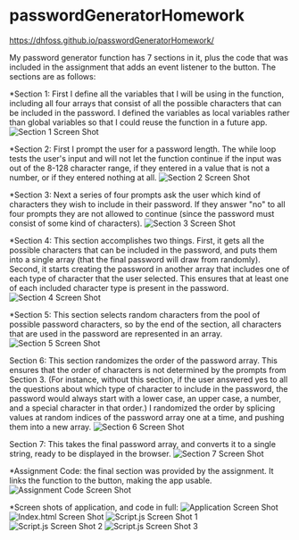 # passwordGeneratorHomework

https://dhfoss.github.io/passwordGeneratorHomework/

My password generator function has 7 sections in it, plus the code that was included in the assignment that adds an event listener to the button. The sections are as follows:

*Section 1: First I define all the variables that I will be using in the function, including all four arrays that consist of all the possible characters that can be included in the password. I defined the variables as local variables rather than global variables so that I could reuse the function in a future app.
![Section 1 Screen Shot](/assets/screenshots/Section-1-Screen-Shot.png?raw=true "Optional Title")


*Section 2: First I prompt the user for a password length.  The while loop tests the user's input and will not let the function continue if the input was out of the 8-128 character range, if they entered in a value that is not a number, or if they entered nothing at all.
![Section 2 Screen Shot](/assets/screenshots/Section-2-Screen-Shot.png?raw=true "Optional Title")


*Section 3: Next a series of four prompts ask the user which kind of characters they wish to include in their password.  If they answer "no" to all four prompts they are not allowed to continue (since the password must consist of some kind of characters).
![Section 3 Screen Shot](/assets/screenshots/Section-3-Screen-Shot.png?raw=true "Optional Title")

*Section 4: This section accomplishes two things. First, it gets all the possible characters that can be included in the password, and puts them into a single array (that the final password will draw from randomly).  Second, it starts creating the password in another array that includes one of each type of character that the user selected.  This ensures that at least one of each included character type is present in the password.
![Section 4 Screen Shot](/assets/screenshots/Section-4-Screen-Shot.png?raw=true "Optional Title")


*Section 5: This section selects random characters from the pool of possible password characters, so by the end of the section, all characters that are used in the password are represented in an array.
![Section 5 Screen Shot](/assets/screenshots/Section-5-Screen-Shot.png?raw=true "Optional Title")


Section 6: This section randomizes the order of the password array.  This ensures that the order of characters is not determined by the prompts from Section 3. (For instance, without this section, if the user answered yes to all the questions about which type of character to include in the password, the password would always start with a lower case, an upper case, a number, and a special character in that order.) I randomized the order by splicing values at random indices of the password array one at a time, and pushing them into a new array.
![Section 6 Screen Shot](/assets/screenshots/Section-6-Screen-Shot.png?raw=true "Optional Title")


Section 7: This takes the final password array, and converts it to a single string, ready to be displayed in the browser.
![Section 7 Screen Shot](/assets/screenshots/Section-7-Screen-Shot.png?raw=true "Optional Title")


*Assignment Code: the final section was provided by the assignment. It links the function to the button, making the app usable.
![Assignment Code Screen Shot](/assets/screenshots/Assignment-Code.png?raw=true "Optional Title")


*Screen shots of application, and code in full:
![Application Screen Shot](/assets/screenshots/Application-Screen-Shot.png?raw=true "Optional Title")
![Index.html Screen Shot](/assets/screenshots/index.html-Screen-Shot.png?raw=true "Optional Title")
![Script.js Screen Shot 1](/assets/screenshots/script.js1-Screen-Shot.png?raw=true "Optional Title")
![Script.js Screen Shot 2](/assets/screenshots/script.js2-Screen-Shot.png?raw=true "Optional Title")
![Script.js Screen Shot 3](/assets/screenshots/script.js3-Screen-Shot.png?raw=true "Optional Title")